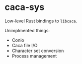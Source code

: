 # caca-sys
Low-level Rust bindings to `libcaca`.

Unimplmented things:
- Conio
- Caca file I/O
- Character set conversion
- Process management
